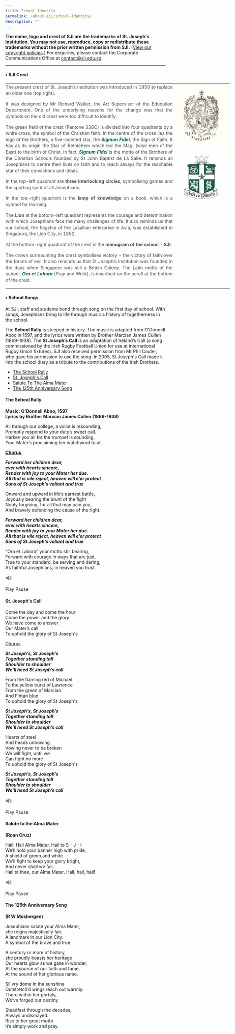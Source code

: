 ```yaml
---
title: School Identity
permalink: /about-sji/school-identity/
description: ""
---
```

**The name, logo and crest of SJI are the trademarks of St. Joseph's Institution. You may not use, reproduce, copy or redistribute these trademarks without the prior written permission from SJI.**&nbsp;([View our copyright policies](/sji/copyright).) For enquiries, please contact the Corporate Communications Office at&nbsp;[contact@sji.edu.sg](mailto:contact@sji.edu.sg).

***

#### • SJI Crest

<table style="margin: auto; outline: 0px; padding: 0px; border-collapse: collapse; clear: both; border: 1px solid transparent; table-layout: fixed; width: 707.273px;" class="ive_eobj_center ives_tab_kosong"><tbody style="margin: 0px; outline: 0px; padding: 0px;"><tr style="margin: 0px; outline: 0px; padding: 0px;"><td style="margin: 0px; outline: 0px; padding: 0px 15px 15px 0px; vertical-align: top;"><p style="margin: 0px 0px 1em; outline: 0px; padding: 0px; line-height: 19.6px; color: rgb(76, 75, 75); text-align: justify;">The present crest of St. Joseph’s Institution was introduced in 1950 to replace an older one (top right).</p><p style="margin: 0px 0px 1em; outline: 0px; padding: 0px; line-height: 19.6px; color: rgb(76, 75, 75); text-align: justify;">It was designed by Mr Richard Walker, the Art Supervisor of the Education Department. One of the underlying reasons for the change was that the symbols on the old crest were too difficult to identify.</p><p style="margin: 0px 0px 1em; outline: 0px; padding: 0px; line-height: 19.6px; color: rgb(76, 75, 75); text-align: justify;">The green field of the crest (Pantone 336C) is divided into four quadrants by a white cross, the symbol of the Christian faith. In the centre of the cross lies the logo of the Brothers, a five-pointed star, the<span>&nbsp;</span><i style="margin: 0px; outline: 0px; padding: 0px;"><font style="margin: 0px; outline: 0px; padding: 0px;" color="#00664f"><b style="margin: 0px; outline: 0px; padding: 0px;">Signum Fidei</b></font></i>, the Sign of Faith. It has as its origin the Star of Bethlehem which led the Magi (wise men of the East) to the birth of Christ. In fact,<span>&nbsp;</span><i style="margin: 0px; outline: 0px; padding: 0px;"><font style="margin: 0px; outline: 0px; padding: 0px;" color="#00664f"><b style="margin: 0px; outline: 0px; padding: 0px;">Signum Fidei</b></font></i><span>&nbsp;</span>is the motto of the Brothers of the Christian Schools founded by St John Baptist de La Salle. It reminds all Josephians to centre their lives on faith and to reach always for the reachable star of their convictions and ideals.</p><p style="margin: 0px 0px 1em; outline: 0px; padding: 0px; line-height: 19.6px; color: rgb(76, 75, 75); text-align: justify;">In the top-left quadrant are<span>&nbsp;</span><b style="margin: 0px; outline: 0px; padding: 0px;">three interlocking circles</b>, symbolising games and the sporting spirit of all Josephians.</p><p style="margin: 0px 0px 1em; outline: 0px; padding: 0px; line-height: 19.6px; color: rgb(76, 75, 75); text-align: justify;">In the top-right quadrant is the<span>&nbsp;</span><b style="margin: 0px; outline: 0px; padding: 0px;">lamp of knowledge</b><span>&nbsp;</span>on a book, which is a symbol for learning.</p><p style="margin: 0px 0px 1em; outline: 0px; padding: 0px; line-height: 19.6px; color: rgb(76, 75, 75); text-align: justify;">The<span>&nbsp;</span><b style="margin: 0px; outline: 0px; padding: 0px;">Lion</b><span>&nbsp;</span>at the bottom-left quadrant represents the courage and determination with which Josephians face the many challenges of life. It also reminds us that our school, the flagship of the Lasallian enterprise in Asia, was established in Singapura, the Lion City, in 1852.</p><p style="margin: 0px 0px 1em; outline: 0px; padding: 0px; line-height: 19.6px; color: rgb(76, 75, 75); text-align: justify;">At the bottom-right quadrant of the crest is the<span>&nbsp;</span><b style="margin: 0px; outline: 0px; padding: 0px;">monogram of the school - SJI</b>.</p><div style="margin: 0px; outline: 0px; padding: 0px; line-height: 19.6px; color: rgb(76, 75, 75); text-align: justify;">The crown surmounting the crest symbolises victory - the victory of faith over the forces of evil. It also reminds us that St Joseph’s Institution was founded in the days when Singapore was still a British Colony. The Latin motto of the school,<span>&nbsp;</span><i style="margin: 0px; outline: 0px; padding: 0px;"><font style="margin: 0px; outline: 0px; padding: 0px;" color="#00664f"><b style="margin: 0px; outline: 0px; padding: 0px;">Ora et Labora</b></font></i><span>&nbsp;</span>(Pray and Work), is inscribed on the scroll at the bottom of the crest.</div></td><td style="margin: 0px; outline: 0px; padding: 0px 15px 15px 0px; vertical-align: top; width: 150px;"><img style="margin: auto; outline: none; padding: 0px; border: none; clear: both; display: block; width: 165px; height: 207px;" class="ive_eobj_center" alt="SJI_badge 1 (150 x 189).jpg" src="/images/SJI_badge%201%20(150%20x%20189).jpeg"><br style="margin: 0px; outline: 0px; padding: 0px;"><img style="margin: auto; outline: none; padding: 0px; border: none; clear: both; cursor: pointer; display: block; width: 108px; height: 137px;" class="ive_eobj_center ive_clickable" alt="SJI p336 CYMK w-Blk KL_1.png" src="/images/SJI%20p336%20CYMK%20w-Blk%20KL_1.png"></td></tr></tbody></table>

#### • School Songs

At SJI, staff and students bond through song on the first day of school. With songs, Josephians bring to life through music a history of togetherness in the school.

The **School Rally** is steeped in history. The music is adapted from O'Donnell Aboo in 1597, and the lyrics were written by Brother Marcian James Cullen (1869-1938). The **St Joseph’s Call** is an adaptation of Ireland’s Call (a song commissioned by the Irish Rugby Football Union for use at international Rugby Union fixtures). SJI also received permission from Mr Phil Couter, who gave his permission to use the song. In 2005, St Joseph's Call made it into the school diary as a tribute to the contributions of the Irish Brothers.

*   [The School Rally](/about-sji/school-identity#The%20School%20Rally)
*   [St. Joseph's Call](/about-sji/school-identity#St.%20Joseph's%20Call)
*   [Salute To The Alma Mater](/about-sji/school-identity#Salute%20To%20The%20Alma%20Mater)
*   [The 125th Anniversary Song](/about-sji/school-identity#The%20125th%20Anniversary%20Song)

<h4 id="The%20School%20Rally">The School Rally</h4>

**Music: O’Donnell Aboo, 1597<br>
Lyrics by Brother Marcian James Cullen (1869-1938)**

  

All through our college, a voice is resounding,  
Promptly respond to your duty’s sweet call.  
Harken you all for the trumpet is sounding,  
Your Mater’s proclaiming her watchword to all.

**<u>Chorus</u>**

**_Forward her children dear,  
ever with hearts sincere,  
Render with joy to your Mater her due.  
All that is vile reject, heaven will e’er protect  
Sons of St Joseph’s valiant and true_**

Onward and upward in life’s earnest battle,  
Joyously bearing the brunt of the fight  
Nobly forgiving, for all that may pain you,  
And bravely defending the cause of the right.

**_Forward her children dear,  
ever with hearts sincere,  
Render with joy to your Mater her due.  
All that is vile reject, heaven will e’er protect  
Sons of St Joseph’s valiant and true_**

"Ora et Labora" your motto still bearing,  
Forward with courage in ways that are just,  
True to your standard, be serving and daring,  
As faithful Josephians, in heaven you trust.

<img src="/images/speaker.png"  
style="width:4%">

Play Pause


<h4 id="St.%20Joseph's%20Call">St. Joseph's Call</h4>

Come the day and come the hour  
Come the power and the glory  
We have come to answer  
Our Mater’s call  
To uphold the glory of St Joseph's

<u>Chorus</u>

**_St Joseph’s, St Joseph’s  
Together standing tall  
Shoulder to shoulder  
We’ll heed St Joseph’s call_**

From the flaming red of Michael  
To the yellow burst of Lawrence  
From the green of Marcian  
And Fintan blue  
To uphold the glory of St Joseph's

**_St Joseph’s, St Joseph’s  
Together standing tall  
Shoulder to shoulder  
We’ll heed St Joseph’s call_**

Hearts of steel  
And heads unbowing  
Vowing never to be broken  
We will fight, until we  
Can fight no more  
To uphold the glory of St Joseph's

**_St Joseph’s, St Joseph’s  
Together standing tall  
Shoulder to shoulder  
We’ll heed St Joseph’s call_**

<img src="/images/speaker.png"  
style="width:4%">

Play Pause


<h4 id="Salute%20To%20The%20Alma%20Mater">Salute to the Alma Mater</h4>

**(Roan Cruz)**

  
Hail! Hail Alma Mater. Hail to S - J - I  
We’ll hold your banner high with pride,  
A shield of green and white  
We’ll fight to keep your glory bright,  
And never shall we fail.  
Hail to thee, our Alma Mater. Hail, hail, hail!

<img src="/images/speaker.png"  
style="width:4%">

Play Pause

<h4 id="The%20125th%20Anniversary%20Song">The 125th Anniversary Song</h4>

**(R W Mosbergen)**

  

Josephians salute your Alma Mater,  
she reigns majestically fair.  
A landmark in our Lion City.  
A symbol of the brave and true.

A century or more of history,  
she proudly boasts her heritage  
Our hearts glow as we gaze in wonder,  
At the source of our faith and fame,  
At the sound of her glorious name.

Sil’vry dome in the sunshine  
Outstretch’d wings reach out warmly.  
There within her portals,  
We’ve forged our destiny

Steadfast through the decades,  
Always undismayed.  
Rise to her great motto  
It’s simply work and pray.